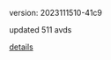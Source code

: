 version: 2023111510-41c9

updated 511 avds

[details](https://github.com/0x74f917491bfa7ebfa379/ali_avd_db/blob/master/change_log/2023/11/15/10/41c9.txt)